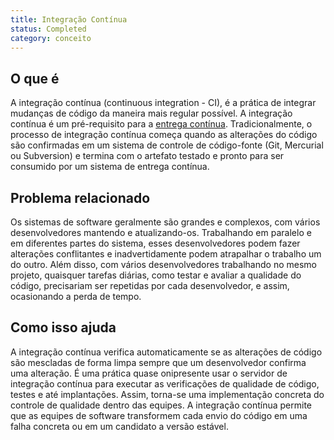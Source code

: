 ```yaml
---
title: Integração Contínua
status: Completed 
category: conceito
---
```


## O que é 

A integração contínua (continuous integration - CI), é a prática de integrar mudanças de código da maneira mais regular possível. A integração contínua é um pré-requisito para a [entrega contínua](/pt-br/continuous_delivery/). Tradicionalmente, o processo de integração contínua começa quando as alterações do código são confirmadas em um sistema de controle de código-fonte (Git, Mercurial ou Subversion) e termina com o artefato testado e pronto para ser consumido por um sistema de entrega contínua.

## Problema relacionado

Os sistemas de software geralmente são grandes e complexos, com vários desenvolvedores mantendo e atualizando-os. Trabalhando em paralelo e em diferentes partes do sistema, esses desenvolvedores podem fazer alterações conflitantes e inadvertidamente podem atrapalhar o trabalho um do outro. Além disso, com vários desenvolvedores trabalhando no mesmo projeto, quaisquer tarefas diárias, como testar e avaliar a qualidade do código, precisariam ser repetidas por cada desenvolvedor, e assim, ocasionando a perda de tempo.

## Como isso ajuda

A integração contínua verifica automaticamente se as alterações de código são mescladas de forma limpa sempre que um desenvolvedor confirma uma alteração. É uma prática quase onipresente usar o servidor de integração contínua para executar as verificações de qualidade de código, testes e até implantações. Assim, torna-se uma implementação concreta do controle de qualidade dentro das equipes. A integração contínua  permite que as equipes de software transformem cada envio do código em uma falha concreta ou em um candidato a versão estável.
